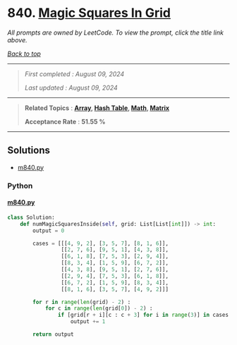 # 840. [Magic Squares In Grid](<https://leetcode.com/problems/magic-squares-in-grid>)

*All prompts are owned by LeetCode. To view the prompt, click the title link above.*

*[Back to top](<../README.md>)*

------

> *First completed : August 09, 2024*
>
> *Last updated : August 09, 2024*

------

> **Related Topics** : **[Array](<by_topic/Array.md>), [Hash Table](<by_topic/Hash Table.md>), [Math](<by_topic/Math.md>), [Matrix](<by_topic/Matrix.md>)**
>
> **Acceptance Rate** : **51.55 %**

------

## Solutions

- [m840.py](<../my-submissions/m840.py>)
### Python
#### [m840.py](<../my-submissions/m840.py>)
```Python
class Solution:
    def numMagicSquaresInside(self, grid: List[List[int]]) -> int:
        output = 0

        cases = [[[4, 9, 2], [3, 5, 7], [8, 1, 6]],
                 [[2, 7, 6], [9, 5, 1], [4, 3, 8]],
                 [[6, 1, 8], [7, 5, 3], [2, 9, 4]],
                 [[8, 3, 4], [1, 5, 9], [6, 7, 2]],
                 [[4, 3, 8], [9, 5, 1], [2, 7, 6]],
                 [[2, 9, 4], [7, 5, 3], [6, 1, 8]],
                 [[6, 7, 2], [1, 5, 9], [8, 3, 4]],
                 [[8, 1, 6], [3, 5, 7], [4, 9, 2]]]

        for r in range(len(grid) - 2) :
            for c in range(len(grid[0]) - 2) :
                if [grid[r + i][c : c + 3] for i in range(3)] in cases :
                    output += 1

        return output
```

